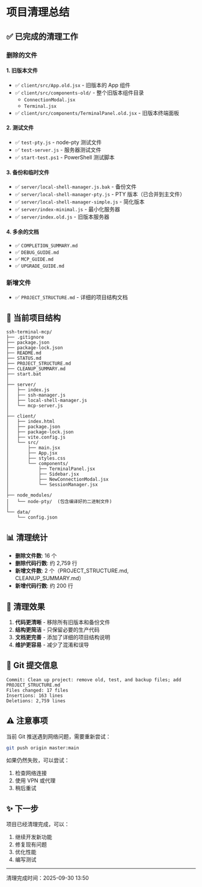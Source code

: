# 项目清理总结

## ✅ 已完成的清理工作

### 删除的文件

#### 1. 旧版本文件
- ✅ `client/src/App.old.jsx` - 旧版本的 App 组件
- ✅ `client/src/components-old/` - 整个旧版本组件目录
  - `ConnectionModal.jsx`
  - `Terminal.jsx`
- ✅ `client/src/components/TerminalPanel.old.jsx` - 旧版本终端面板

#### 2. 测试文件
- ✅ `test-pty.js` - node-pty 测试文件
- ✅ `test-server.js` - 服务器测试文件
- ✅ `start-test.ps1` - PowerShell 测试脚本

#### 3. 备份和临时文件
- ✅ `server/local-shell-manager.js.bak` - 备份文件
- ✅ `server/local-shell-manager-pty.js` - PTY 版本（已合并到主文件）
- ✅ `server/local-shell-manager-simple.js` - 简化版本
- ✅ `server/index-minimal.js` - 最小化服务器
- ✅ `server/index.old.js` - 旧版本服务器

#### 4. 多余的文档
- ✅ `COMPLETION_SUMMARY.md`
- ✅ `DEBUG_GUIDE.md`
- ✅ `MCP_GUIDE.md`
- ✅ `UPGRADE_GUIDE.md`

### 新增文件
- ✅ `PROJECT_STRUCTURE.md` - 详细的项目结构文档

## 📁 当前项目结构

```
ssh-terminal-mcp/
├── .gitignore
├── package.json
├── package-lock.json
├── README.md
├── STATUS.md
├── PROJECT_STRUCTURE.md
├── CLEANUP_SUMMARY.md
├── start.bat
│
├── server/
│   ├── index.js
│   ├── ssh-manager.js
│   ├── local-shell-manager.js
│   └── mcp-server.js
│
├── client/
│   ├── index.html
│   ├── package.json
│   ├── package-lock.json
│   ├── vite.config.js
│   └── src/
│       ├── main.jsx
│       ├── App.jsx
│       ├── styles.css
│       └── components/
│           ├── TerminalPanel.jsx
│           ├── Sidebar.jsx
│           ├── NewConnectionModal.jsx
│           └── SessionManager.jsx
│
├── node_modules/
│   └── node-pty/  (包含编译好的二进制文件)
│
└── data/
    └── config.json
```

## 📊 清理统计

- **删除文件数**: 16 个
- **删除代码行数**: 约 2,759 行
- **新增文件数**: 2 个（PROJECT_STRUCTURE.md, CLEANUP_SUMMARY.md）
- **新增代码行数**: 约 200 行

## 🎯 清理效果

1. **代码更清晰** - 移除所有旧版本和备份文件
2. **结构更简洁** - 只保留必要的生产代码
3. **文档更完善** - 添加了详细的项目结构说明
4. **维护更容易** - 减少了混淆和误导

## 📝 Git 提交信息

```
Commit: Clean up project: remove old, test, and backup files; add PROJECT_STRUCTURE.md
Files changed: 17 files
Insertions: 163 lines
Deletions: 2,759 lines
```

## ⚠️ 注意事项

当前 Git 推送遇到网络问题，需要重新尝试：

```bash
git push origin master:main
```

如果仍然失败，可以尝试：
1. 检查网络连接
2. 使用 VPN 或代理
3. 稍后重试

## ✨ 下一步

项目已经清理完成，可以：
1. 继续开发新功能
2. 修复现有问题
3. 优化性能
4. 编写测试

---

清理完成时间：2025-09-30 13:50